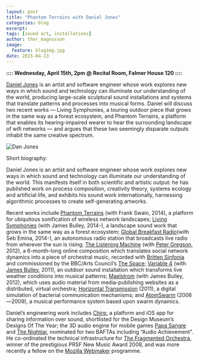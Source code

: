 ```yaml
---
layout: post
title: "Phantom Terrains with Daniel Jones"
categories: blog
excerpt:
tags: [sound art, installations]
author: thor_magnusson
image:
  feature: blogimg.jpg
date: 2015-04-13
---
```


**:::: Wednesday, April 15th, 2pm @ Recital Room, Falmer House 120 ::::**

[Daniel Jones](http://www.erase.net/) is an artist and software engineer whose work explores new ways in which sound and technology can illuminate our understanding of the world, producing large-scale sculptural sound installations and systems that translate patterns and processes into musical forms. Daniel will discuss two recent works — Living Symphonies, a touring outdoor piece that grows in the same way as a forest ecosystem, and Phantom Terrains, a platform that enables its hearing-impaired wearer to hear the surrounding landscape of wifi networks — and argues that these  two  seemingly disparate outputs inhabit the same creative spectrum.

![Dan Jones]( {{site.url}}/images/dan_jones.png)

Short biography:

Daniel Jones is an artist and software engineer whose work explores new ways in which sound and technology can illuminate our understanding of the world. This manifests itself in both scientific and artistic output: he has published work on process composition, creativity theory, systems ecology and artificial life, and exhibits his sound work internationally, harnessing algorithmic processes to create self-generating artworks.

Recent works include [Phantom Terrains](http://phantomterrains.com/) (with Frank Swain, 2014), a platform for ubiquitous sonification of wireless network landscapes; [Living Symphonies](http://www.livingsymphonies.com/) (with James Bulley, 2014-), a landscape sound work that grows in the same way as a forest ecosystem; [Global Breakfast Radio](http://globalbreakfastradio.com/)(with Seb Emina, 2014-), an autonomous radio station that broadcasts live radio from wherever the sun is rising; [The Listening Machine](http://www.thelisteningmachine.org/) (with [Peter Gregson](http://petergregson.co.uk/), 2012), a 6-month-long online composition which translates social network dynamics into a piece of orchestral music, recorded with [Britten Sinfonia](http://www.brittensinfonia.com/) and commissioned by the BBC/Arts Council’s [The Space](http://www.thespace.org/); [Variable 4](http://erase.net/projects/variable4/) (with [James Bulley](http://www.jamesjbulley.com/), 2011), an outdoor sound installation which transforms live weather conditions into musical patterns; [Maelstrom](http://erase.net/projects/maelstrom/) (with James Bulley, 2012), which uses audio material from media-publishing websites as a distributed, virtual orchestra; [Horizontal Transmission](http://erase.net/projects/horizontal-transmission/) (2011), a digital simulation of bacterial communication mechanisms; and [AtomSwarm](http://erase.net/projects/atomswarm/) (2006—2009), a musical performance system based upon swarm dynamics.

Daniel’s engineering work includes [Chirp](http://chirp.io/), a platform and iOS app for sharing information over sound, shortlisted for the Design Museum’s Designs Of The Year; the 3D audio engine for mobile games [Papa Sangre](http://www.papasangre.com/) and [The Nightjar](https://itunes.apple.com/gb/app/the-nightjar/id431598741?mt=8), nominated for two BAFTAs including “Audio Achievement”. He co-ordinated the technical infrastructure for [The Fragmented Orchestra](http://www.thefragmentedorchestra.com/), winner of the prestigious PRSF New Music Award 2008, and was more recently a fellow on the [Mozilla Webmaker](http://www.erase.net/weblog/2013-12/the-markup-melodium) programme.